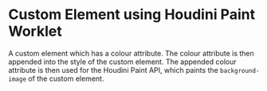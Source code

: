 Custom Element using Houdini Paint Worklet
=================

A custom element which has a colour attribute.
The colour attribute is then appended into the style of the custom element.
The appended colour attribute is then used for the Houdini Paint API, which paints the `background-image` of the custom element.